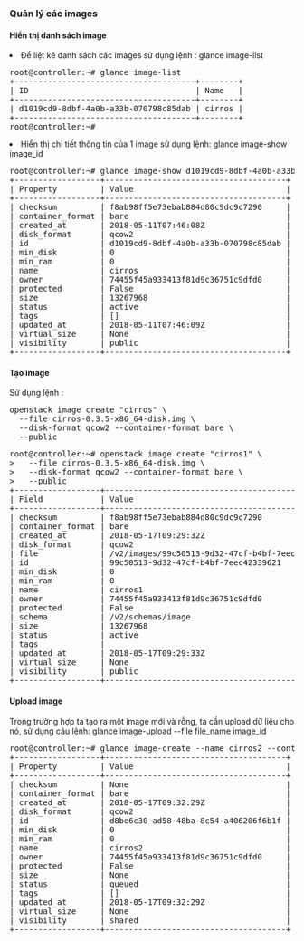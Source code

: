 <h3> Quản lý các images </h3>
<h4>Hiển thị danh sách image </h4>
<p><li> Để liệt kê danh sách các images sử dụng lệnh : glance image-list </li></p>
<pre>root@controller:~# glance image-list
+--------------------------------------+--------+
| ID                                   | Name   |
+--------------------------------------+--------+
| d1019cd9-8dbf-4a0b-a33b-070798c85dab | cirros |
+--------------------------------------+--------+
root@controller:~#</pre>
<p><li>Hiển thị chi tiết thông tin của 1 image sử dụng lệnh: glance image-show image_id</li></p>
<pre>root@controller:~# glance image-show d1019cd9-8dbf-4a0b-a33b-070798c85dab
+------------------+--------------------------------------+
| Property         | Value                                |
+------------------+--------------------------------------+
| checksum         | f8ab98ff5e73ebab884d80c9dc9c7290     |
| container_format | bare                                 |
| created_at       | 2018-05-11T07:46:08Z                 |
| disk_format      | qcow2                                |
| id               | d1019cd9-8dbf-4a0b-a33b-070798c85dab |
| min_disk         | 0                                    |
| min_ram          | 0                                    |
| name             | cirros                               |
| owner            | 74455f45a933413f81d9c36751c9dfd0     |
| protected        | False                                |
| size             | 13267968                             |
| status           | active                               |
| tags             | []                                   |
| updated_at       | 2018-05-11T07:46:09Z                 |
| virtual_size     | None                                 |
| visibility       | public                               |
+------------------+--------------------------------------+</pre>

<h4> Tạo image </h4>
<p>Sử dụng lệnh :</p>
<pre>openstack image create "cirros" \
  --file cirros-0.3.5-x86_64-disk.img \
  --disk-format qcow2 --container-format bare \
  --public</pre>
<pre>root@controller:~# openstack image create "cirros1" \
>   --file cirros-0.3.5-x86_64-disk.img \
>   --disk-format qcow2 --container-format bare \
>   --public
+------------------+------------------------------------------------------+
| Field            | Value                                                |
+------------------+------------------------------------------------------+
| checksum         | f8ab98ff5e73ebab884d80c9dc9c7290                     |
| container_format | bare                                                 |
| created_at       | 2018-05-17T09:29:32Z                                 |
| disk_format      | qcow2                                                |
| file             | /v2/images/99c50513-9d32-47cf-b4bf-7eec42339621/file |
| id               | 99c50513-9d32-47cf-b4bf-7eec42339621                 |
| min_disk         | 0                                                    |
| min_ram          | 0                                                    |
| name             | cirros1                                              |
| owner            | 74455f45a933413f81d9c36751c9dfd0                     |
| protected        | False                                                |
| schema           | /v2/schemas/image                                    |
| size             | 13267968                                             |
| status           | active                                               |
| tags             |                                                      |
| updated_at       | 2018-05-17T09:29:33Z                                 |
| virtual_size     | None                                                 |
| visibility       | public                                               |
+------------------+------------------------------------------------------+</pre>
<h4>Upload image</h4>
<p>Trong trường hợp ta tạo ra một image mới và rỗng, ta cần upload dữ liệu cho nó, sử dụng câu lệnh: glance image-upload --file file_name image_id</p>
<pre>root@controller:~# glance image-create --name cirros2 --container bare --disk-format qcow2
+------------------+--------------------------------------+
| Property         | Value                                |
+------------------+--------------------------------------+
| checksum         | None                                 |
| container_format | bare                                 |
| created_at       | 2018-05-17T09:32:29Z                 |
| disk_format      | qcow2                                |
| id               | d8be6c30-ad58-48ba-8c54-a406206f6b1f |
| min_disk         | 0                                    |
| min_ram          | 0                                    |
| name             | cirros2                              |
| owner            | 74455f45a933413f81d9c36751c9dfd0     |
| protected        | False                                |
| size             | None                                 |
| status           | queued                               |
| tags             | []                                   |
| updated_at       | 2018-05-17T09:32:29Z                 |
| virtual_size     | None                                 |
| visibility       | shared                               |
+------------------+--------------------------------------+</pre>


 
